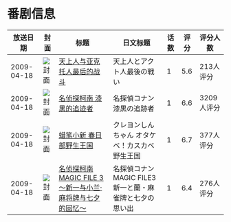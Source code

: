 # 番剧信息

|放送日期|封面|标题|日文标题|话数|评分|评分人数|
|---|---|---|---|---|---|---|
|2009-04-18|![封面](https://lain.bgm.tv/pic/cover/c/03/e7/2454_zCb96.jpg)|[天上人与亚克托人最后的战斗](https://bangumi.tv/subject/2454)|天上人とアクト人最後の戦い|1|5.6|213人评分|
|2009-04-18|![封面](https://lain.bgm.tv/pic/cover/c/cc/d4/2783_XBnX0.jpg)|[名侦探柯南 漆黑的追迹者](https://bangumi.tv/subject/2783)|名探偵コナン 漆黒の追跡者|1|6.6|3209人评分|
|2009-04-18|![封面](https://lain.bgm.tv/pic/cover/c/bc/29/8998_rH3Xs.jpg)|[蜡笔小新 春日部野生王国](https://bangumi.tv/subject/8998)|クレヨンしんちゃん オタケベ！カスカベ野生王国|1|6.7|377人评分|
|2009-04-18|![封面](https://lain.bgm.tv/pic/cover/c/a0/93/38128_Y6W96.jpg)|[名侦探柯南 MAGIC FILE 3 ～新一与小兰·麻将牌与七夕的回忆～](https://bangumi.tv/subject/38128)|名探偵コナン MAGIC FILE3 新一と蘭・麻雀牌と七夕の思い出|1|6.4|276人评分|

